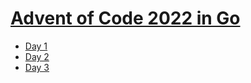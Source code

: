 # [Advent of Code 2022 in Go](https://adventofcode.com/2022)

- [Day 1](/day01/main.go)
- [Day 2](/day02/main.go)
- [Day 3](/day03/main.go)
